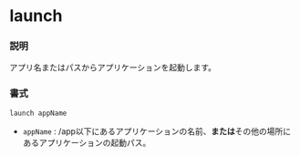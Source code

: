 # launch
### 説明
アプリ名またはパスからアプリケーションを起動します。

### 書式
```kish
launch appName
```
- `appName` : /app以下にあるアプリケーションの名前、**または**その他の場所にあるアプリケーションの起動パス。
